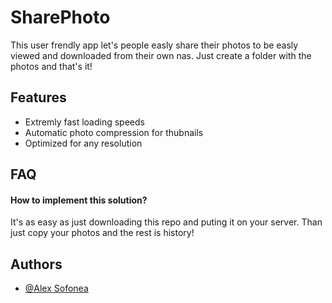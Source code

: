 
# SharePhoto

This user frendly app let's people easly share their photos to be easly viewed and downloaded from their own nas. Just create a folder with the photos and that's it!




## Features

- Extremly fast loading speeds
- Automatic photo compression for thubnails
- Optimized for any resolution


## FAQ

#### How to implement this solution?

It's as easy as just downloading this repo and puting it on your server. Than just copy your photos and the rest is history!


## Authors

- [@Alex Sofonea](https://github.com/Alex05007)

